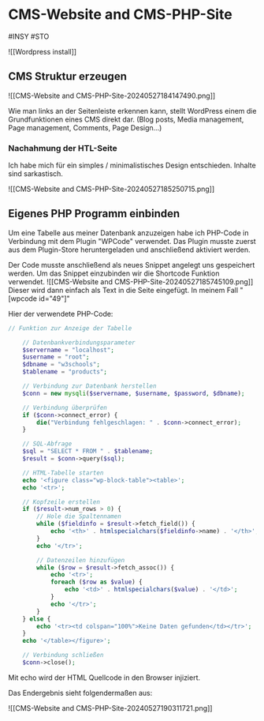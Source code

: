 # CMS-Website and CMS-PHP-Site

#INSY #STO 


![[Wordpress install]]


## CMS Struktur erzeugen

![[CMS-Website and CMS-PHP-Site-20240527184147490.png]]

Wie man links an der Seitenleiste erkennen kann, stellt WordPress einem die Grundfunktionen eines CMS direkt dar.
(Blog posts, Media management, Page management, Comments, Page Design...)

### Nachahmung der HTL-Seite

Ich habe mich für ein simples / minimalistisches Design entschieden. Inhalte sind sarkastisch.

![[CMS-Website and CMS-PHP-Site-20240527185250715.png]]


## Eigenes PHP Programm einbinden

Um eine Tabelle aus meiner Datenbank anzuzeigen habe ich PHP-Code in Verbindung mit dem Plugin "WPCode" verwendet. Das Plugin musste zuerst aus dem Plugin-Store heruntergeladen und anschließend aktiviert werden.

Der Code musste anschließend als neues Snippet angelegt uns gespeichert werden. Um das Snippet einzubinden wir die Shortcode Funktion verwendet.
![[CMS-Website and CMS-PHP-Site-20240527185745109.png]]
Dieser wird dann einfach als Text in die Seite eingefügt. In meinem Fall "[wpcode id="49"]"

Hier der verwendete PHP-Code:

```php
// Funktion zur Anzeige der Tabelle

    // Datenbankverbindungsparameter
    $servername = "localhost";
    $username = "root";
    $dbname = "w3schools";
    $tablename = "products";

    // Verbindung zur Datenbank herstellen
    $conn = new mysqli($servername, $username, $password, $dbname);

    // Verbindung überprüfen
    if ($conn->connect_error) {
        die("Verbindung fehlgeschlagen: " . $conn->connect_error);
    }

    // SQL-Abfrage
    $sql = "SELECT * FROM " . $tablename;
    $result = $conn->query($sql);

    // HTML-Tabelle starten
    echo '<figure class="wp-block-table"><table>';
    echo '<tr>';

    // Kopfzeile erstellen
    if ($result->num_rows > 0) {
        // Hole die Spaltennamen
        while ($fieldinfo = $result->fetch_field()) {
            echo '<th>' . htmlspecialchars($fieldinfo->name) . '</th>';
        }
        echo '</tr>';

        // Datenzeilen hinzufügen
        while ($row = $result->fetch_assoc()) {
            echo '<tr>';
            foreach ($row as $value) {
                echo '<td>' . htmlspecialchars($value) . '</td>';
            }
            echo '</tr>';
        }
    } else {
        echo '<tr><td colspan="100%">Keine Daten gefunden</td></tr>';
    }
    echo '</table></figure>';

    // Verbindung schließen
    $conn->close();

```

Mit echo wird der HTML Quellcode in den Browser injiziert.

Das Endergebnis sieht folgendermaßen aus:

![[CMS-Website and CMS-PHP-Site-20240527190311721.png]]